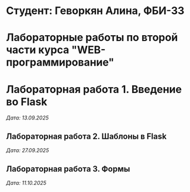 # Студент: Геворкян Алина, ФБИ-33

# Лабораторные работы по второй части курса "WEB-программирование"

# Лабораторная работа 1. Введение во Flask

*Дата: 13.09.2025*

## Лабораторная работа 2. Шаблоны в Flask

*Дата: 27.09.2025*

## Лабораторная работа 3. Формы

*Дата: 11.10.2025*
